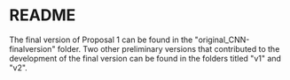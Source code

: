 # README  
The final version of Proposal 1 can be found in the "original_CNN-finalversion" folder. Two other preliminary versions that contributed to the development of the final version can be found in the folders titled "v1" and "v2".
